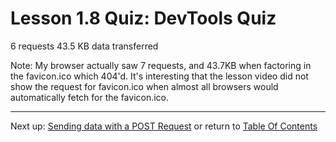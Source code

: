 # Lesson 1.8 Quiz: DevTools Quiz

6 requests
43.5 KB data transferred

Note: My browser actually saw 7 requests, and 43.7KB when factoring in the favicon.ico which 404'd. It's interesting that the lesson video did not show the request for favicon.ico when almost all browsers would automatically fetch for the favicon.ico.

- - -
Next up: [Sending data with a POST Request](ND024_Part4_Lesson01_09.md) or return to [Table Of Contents](./ND024_TableOfContents.md)

